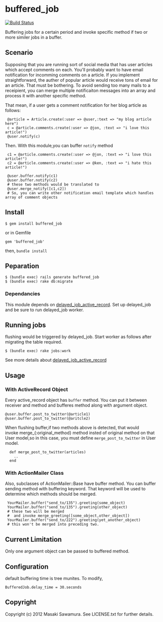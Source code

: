 # buffered_job


[![Build Status](https://secure.travis-ci.org/sawamur/buffered_job.png)](http://travis-ci.org/sawamur/buffered_job)


Buffering jobs for a certain period and invoke specific method if two or more similer jobs in 
a buffer.

## Scenario

Supposing that you are running sort of social media that has user articles which accept comments on each. 
You'll probably want to have email notification for incomming comments on a article. 
If you implement straightforward, the auther of popular article would receive tons of email for an article.
That must be bothering. To avoid sending too many mails to a receipient, you can merge multiple 
notificaiton messages into an array and process it with another specific method.

That mean, if a user gets a comment notification for her blog article as follows:

```
 @article = Article.create(:user => @user,:text => "my blog article here")
 c = @article.comments.create(:user => @jon, :text => "i love this article!")
 @user.notify(c)
```

Then. With this module,you can buffer `notify` method 

```
 c1 = @article.comments.create(:user => @jon, :text => "i love this article!")
 c2 = @article.comments.create(:user => @ken, :text => "i hate this article!")

 @user.buffer.notify(c1)
 @user.buffer.notify(c2)
 # these two methods would be translated to
 @user.merge_notify([c1,c2])
 # So, you can write other notification email template which handles array of comment objects
```


## Install


```
$ gem install buffered_job
```

or in Gemfile

```
gem 'buffered_job'
```

then, `bundle install`



## Peparation

```
$ (bundle exec) rails generate buffered_job
$ (bundle exec) rake db:migrate
```


### Dependancies

This module depends on [delayed_job_active_record](https://github.com/collectiveidea/delayed_job_active_record).
Set up delayed_job and be sure to run delayed_job worker.


## Running jobs

flushing would be triggered by delayed_job. Start worker as follows after migrating the table required.


```
$ (bundle exec) rake jobs:work
```

See more details about [delayed_job_active_record](https://github.com/collectiveidea/delayed_job_active_record)


## Usage

### With ActiveRecord Object

Every active_record object has `buffer` method. You can put it  between receiver and method and bufferes method
along with argument object.


```
@user.buffer.post_to_twitter(@article1)
@user.buffer.post_to_twitter(@aritcle2)
``` 

When flushing buffer,if two methods above is detected, that would  
invoke merge_{:original_method} method insted of original method on 
that User model,so in this case, you must define `merge_post_to_twitter` in User model.

```
  def merge_post_to_twitter(articles)
    ..
  end
```

### With ActionMailer Class

Also, subclasses of ActionMailer::Base have buffer method. You can buffer sending method with
buffering keyword. That keyword will be used to determine which methods should be merged.

```
 YourMailer.buffer("send_to/135").greeting(some_object)
 YourMailer.buffer("send_to/135").greeting(other_object)
 # these two will be merged 
 #  and invoke merge_greeting([some_object,other_object])
 YourMailer.buffer("send_to/222").greeting(yet_another_object)
 # this won't be merged into preceding two.
```


## Current Limitation

Only one argument object can be passed to buffered method. 


## Configuration 

default buffering time is tree munites. To modify,

```
BufferedJob.delay_time = 30.seconds
```




## Copyright

Copyright (c) 2012 Masaki Sawamura. 
See LICENSE.txt for further details.

